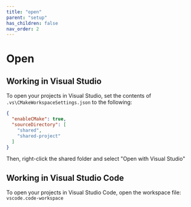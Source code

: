 ```yaml
---
title: "open"
parent: "setup"
has_children: false
nav_order: 2
---
```


# Open

## Working in Visual Studio

To open your projects in Visual Studio, set the contents of `.vs\CMakeWorkspaceSettings.json` to the following:

```json
{
  "enableCMake": true,
  "sourceDirectory": [
    "shared",
    "shared-project"
  ]
}
```

Then, right-click the shared folder and select "Open with Visual Studio"

## Working in Visual Studio Code

To open your projects in Visual Studio Code, open the workspace file: `vscode.code-workspace`
